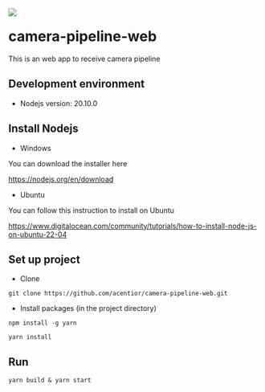  <img align="left" src="https://visitor-badge.laobi.icu/badge?page_id=acentior.camera-pipeline-web" />

# camera-pipeline-web
This is an web app to receive camera pipeline

## Development environment
- Nodejs version: 20.10.0

## Install Nodejs
- Windows

You can download the installer here

https://nodejs.org/en/download

- Ubuntu

You can follow this instruction to install on Ubuntu

https://www.digitalocean.com/community/tutorials/how-to-install-node-js-on-ubuntu-22-04

## Set up project
- Clone
```
git clone https://github.com/acentior/camera-pipeline-web.git
```
- Install packages (in the project directory)
```
npm install -g yarn
```
```
yarn install
```
## Run
```
yarn build & yarn start
```
